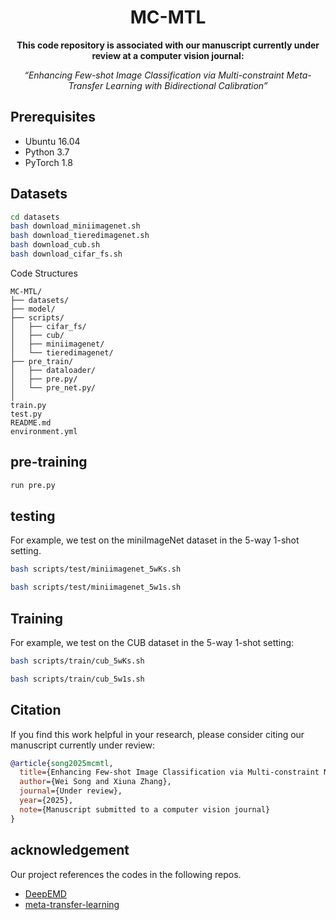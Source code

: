 <div align="center">
  <h1>MC-MTL</h1>
  <p><strong>This code repository is associated with our manuscript currently under review at a computer vision journal:</strong></p>
  <p><em>“Enhancing Few-shot Image Classification via Multi-constraint Meta-Transfer Learning with Bidirectional Calibration”</em></p>
</div>

## Prerequisites
* Ubuntu 16.04
* Python 3.7
* PyTorch 1.8




## Datasets
```bash
cd datasets
bash download_miniimagenet.sh
bash download_tieredimagenet.sh
bash download_cub.sh
bash download_cifar_fs.sh

```

Code Structures
    
    MC-MTL/
    ├── datasets/
    ├── model/
    ├── scripts/
    │   ├── cifar_fs/
    │   ├── cub/
    │   ├── miniimagenet/
    │   └── tieredimagenet/
    ├── pre_train/
    │   ├── dataloader/
    │   ├── pre.py/
    │   └── pre_net.py/
    │
    train.py
    test.py
    README.md
    environment.yml
    
    
## pre-training
```bash
run pre.py
```
   
## testing
For example, we test on the miniImageNet dataset in the 5-way 1-shot setting.
```bash
bash scripts/test/miniimagenet_5wKs.sh
```

```bash
bash scripts/test/miniimagenet_5w1s.sh
```

## Training
For example, we test on the CUB dataset in the 5-way 1-shot setting:
```bash
bash scripts/train/cub_5wKs.sh
```
```bash
bash scripts/train/cub_5w1s.sh
```

## Citation

If you find this work helpful in your research, please consider citing our manuscript currently under review:

```bibtex
@article{song2025mcmtl,
  title={Enhancing Few-shot Image Classification via Multi-constraint Meta-Transfer Learning with Bidirectional Calibration},
  author={Wei Song and Xiuna Zhang},
  journal={Under review},
  year={2025},
  note={Manuscript submitted to a computer vision journal}
}
```

## acknowledgement
Our project references the codes in the following repos.
* [DeepEMD](https://github.com/icoz69/DeepEMD)
* [meta-transfer-learning](https://github.com/yaoyao-liu/meta-transfer-learning.git)
